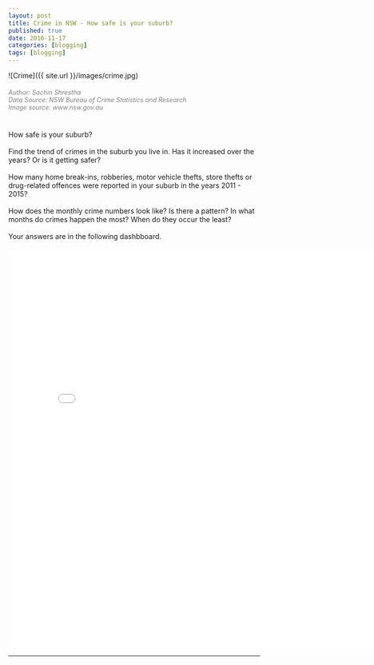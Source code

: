 ```yaml
---
layout: post
title: Crime in NSW - How safe is your suburb?
published: true
date: 2016-11-17
categories: [blogging]
tags: [blogging]
---
```

<head>
  <style>
    h5{
      font-size:90%;
      font-weight: normal;
      color: Gray;
    }
    
    p.small {
    line-height: 70%;
}
  </style>
</head>
![Crime]({{ site.url }}/images/crime.jpg)

<h5><i>Author: Sachin Shrestha</i><br>
<i>Data Source: NSW Bureau of Crime Statistics and Research</i><br>
<i>Image source: www.nsw.gov.au</i></h5>

<br>
How safe is your suburb?
<br>
<br>
Find the trend of crimes in the suburb you live in. Has it increased over the years? Or is it getting safer?
<br>
<br>
How many home break-ins, robberies, motor vehicle thefts, store thefts or drug-related offences were reported in your suburb in the years 2011 - 2015? 
<br>
<br>
How does the monthly crime numbers look like? Is there a pattern? In what months do crimes happen the most? When do they occur the least?
<br>
<br>
Your answers are in the following dashbboard.
<br>
<br>

<iframe
  style="border: 0px;"
  src="<div class='tableauPlaceholder' id='viz1569389003850' style='position: relative'><noscript><a href='#'><img alt=' ' src='https:&#47;&#47;public.tableau.com&#47;static&#47;images&#47;77&#47;7744WGM4Q&#47;1_rss.png' style='border: none' /></a></noscript><object class='tableauViz'  style='display:none;'><param name='host_url' value='https%3A%2F%2Fpublic.tableau.com%2F' /> <param name='embed_code_version' value='3' /> <param name='path' value='shared&#47;7744WGM4Q' /> <param name='toolbar' value='no' /><param name='static_image' value='https:&#47;&#47;public.tableau.com&#47;static&#47;images&#47;77&#47;7744WGM4Q&#47;1.png' /> <param name='animate_transition' value='yes' /><param name='display_static_image' value='yes' /><param name='display_spinner' value='yes' /><param name='display_overlay' value='yes' /><param name='display_count' value='yes' /></object></div>                <script type='text/javascript'>                    var divElement = document.getElementById('viz1569389003850');                    var vizElement = divElement.getElementsByTagName('object')[0];                    if ( divElement.offsetWidth > 800 ) { vizElement.style.width='100%';vizElement.style.height=(divElement.offsetWidth*0.75)+'px';} else if ( divElement.offsetWidth > 500 ) { vizElement.style.width='100%';vizElement.style.height=(divElement.offsetWidth*0.75)+'px';} else { vizElement.style.width='900px';vizElement.style.height='860px';}                     var scriptElement = document.createElement('script');                    scriptElement.src = 'https://public.tableau.com/javascripts/api/viz_v1.js';                    vizElement.parentNode.insertBefore(scriptElement, vizElement);                </script>"
  scrolling="no"
  width="800px"
  height="800px">
</iframe>
<hr>
